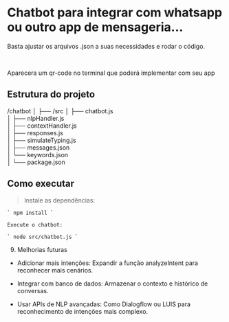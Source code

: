 # Chatbot para integrar com whatsapp ou outro app de mensageria...

<p> Basta ajustar os arquivos .json a suas necessidades e rodar o código.</p></br>
<p> Aparecera um qr-code no terminal que poderá implementar com seu app 





## Estrutura do projeto

/chatbot
│
├── /src
│   ├── chatbot.js          
│   ├── nlpHandler.js       
│   ├── contextHandler.js  
│   ├── responses.js        
│   ├── simulateTyping.js   
│   ├── messages.json       
│   └── keywords.json      
│
└── package.json            


## Como executar

> Instale as dependências:
   
    ` npm install `

    Execute o chatbot:
   
    ` node src/chatbot.js `

9. Melhorias futuras

- Adicionar mais intenções: Expandir a função analyzeIntent para reconhecer mais cenários.

- Integrar com banco de dados: Armazenar o contexto e histórico de conversas.

- Usar APIs de NLP avançadas: Como Dialogflow ou LUIS para reconhecimento de intenções mais complexo.